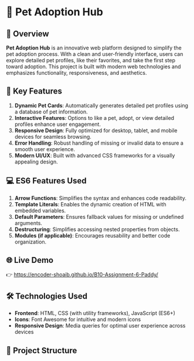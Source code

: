 # 🐾 Pet Adoption Hub  

## 🌟 Overview  
**Pet Adoption Hub** is an innovative web platform designed to simplify the pet adoption process. With a clean and user-friendly interface, users can explore detailed pet profiles, like their favorites, and take the first step toward adoption. This project is built with modern web technologies and emphasizes functionality, responsiveness, and aesthetics.  

## 🚀 Key Features  
1. **Dynamic Pet Cards**: Automatically generates detailed pet profiles using a database of pet information.  
2. **Interactive Features**: Options to like a pet, adopt, or view detailed profiles enhance user engagement.  
3. **Responsive Design**: Fully optimized for desktop, tablet, and mobile devices for seamless browsing.  
4. **Error Handling**: Robust handling of missing or invalid data to ensure a smooth user experience.  
5. **Modern UI/UX**: Built with advanced CSS frameworks for a visually appealing design.  

## 💻 ES6 Features Used  
1. **Arrow Functions**: Simplifies the syntax and enhances code readability.  
2. **Template Literals**: Enables the dynamic creation of HTML with embedded variables.  
3. **Default Parameters**: Ensures fallback values for missing or undefined arguments.  
4. **Destructuring**: Simplifies accessing nested properties from objects.  
5. **Modules (if applicable)**: Encourages reusability and better code organization.  

## 🌐 Live Demo  
👉 [ https://encoder-shoaib.github.io/B10-Assignment-6-Paddy/ ](#)  
 

## 🛠️ Technologies Used  
- **Frontend**: HTML, CSS (with utility frameworks), JavaScript (ES6+)  
- **Icons**: Font Awesome for intuitive and modern icons  
- **Responsive Design**: Media queries for optimal user experience across devices  

## 📂 Project Structure  
